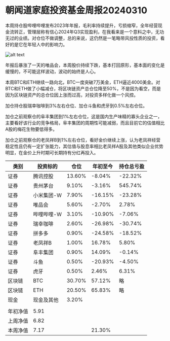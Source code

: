 # 朝闻道家庭投资基金周报20240310
本周持仓股哔哩哔哩发布2023年年报，毛利率持续提升，亏损缩窄，全年经营现金流转正，管理层称有信心2024年Q3实现盈利，在我看来是一个意料之中，无功无过的业绩。对仓位不做调整，总的来说，这仍然是一笔略带风投性质的投资，看好的是它在年轻人中的影响力。

![alt text](image-2.png)

年报后暴涨了一天的唯品会，本周股价持续下跌，基本打回原形，基本面的变化是缓慢的，不可能这样波动，波动的始终是人心。

本周BTC和ETH继续一路向北，BTC一度突破7万美金，ETH逼近4000美金。对BTC和ETH做了小幅减仓，将区块链资产总仓位降至50%，不是因为看空，而是因为区块链资产的总仓位因上涨而过高，对投资多样化做一个风控。

加仓持仓股瑞幸咖啡到3%左右仓位、加仓斗鱼和虎牙到0.5%左右仓位。

加仓之前观察仓的阜丰集团到1%左右仓位，这是国内生产味精的寡头企业之一，主要看好该行业的竞争格局，阜丰集团的周期性可能减弱，而且目前它的估值相比A股的梅花生物要低得多。

加仓之前观察仓的老凤祥B到1%左右仓位，看好金价继续上涨，认为老凤祥经营稳定性且仍有一定扩张能力，其估值与股息率相比老凤祥A股及其他类似企业优势明显，在金价上升时期可长期持有分红再投入。

|类别|投资标的|仓位|年初至今|持仓总亏盈|
|---|---|---|---|---|
|证券|腾讯控股|13.60%|-8.04%|-22.32%|
|证券|贵州茅台|9.10%|-3.16%|545.74%|
|证券|小米集团-W|7.90%|-16.15%|-23.28%|
|证券|唯品会|5.60%|-2.70%|2.78%|
|证券|哔哩哔哩-W|3.10%|-10.90%|-7.06%|
|证券|瑞幸咖啡|2.60%|-26.98%|-30.74%|
|证券|拼多多|0.90%|-24.58%|-18.52%|
|证券|老凤祥B|1.00%|16.78%|5.80%|
|证券|阜丰集团|0.90%|14.09%|-0.14%|
|证券|斗鱼|0.50%|-20.93%|-4.50%|
|证券|虎牙|0.50%|2.46%|6.31%|
|区块链|BTC|30.70%|57.12%|略|
|区块链|ETH|20.50%|65.83%|略|
|现金|现金及其他|3.20%|||
||||||
|年初净值|5.91||||
|上周净值|6.82||||
|本周净值|7.17||21.30%||